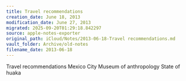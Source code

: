 ```yaml
---
title: Travel recommendations
creation_date: June 18, 2013
modification_date: June 27, 2013
migrated: 2025-09-20T01:29:18.842297
source: apple-notes-exporter
original_path: iCloud/Notes/2013-06-18-Travel recommendations.md
vault_folder: Archive/old-notes
filename_date: 2013-06-18
---
```



Travel recommendations 
Mexico City
Museum of anthropology
State of huaka

